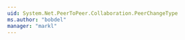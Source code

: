 ```yaml
---
uid: System.Net.PeerToPeer.Collaboration.PeerChangeType
ms.author: "bobdel"
manager: "markl"
---
```

